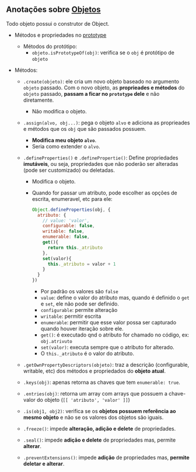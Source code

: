 ## Anotações sobre [Objetos](https://developer.mozilla.org/pt-BR/docs/Web/JavaScript/Reference/Global_Objects/Object)

Todo objeto possui o construtor de Object.

- Métodos e propriedades no [prototype](https://developer.mozilla.org/pt-BR/docs/conflicting/Web/JavaScript/Reference/Global_Objects/Object)
  - Métodos do protótipo: 
    - `objeto.isPrototypeOf(obj)`: verifica se o `obj` é protótipo de `objeto`

- Métodos:

  - `.create(objeto)`: ele cria um novo objeto baseado no argumento `objeto` passado. Com o novo objeto, as **proprieades e métodos** do `objeto` passado, **passam a ficar no `prototype` dele** e não diretamente.

    - Não modifica o objeto.

  - `.assign(alvo, obj...)`: pega o objeto `alvo` e adiciona as proprieades e métodos que os `obj` que são passados possuem.

    - **Modifica meu objeto `alvo`**.
    - Seria como extender o `alvo`.

  - `.defineProperties()` e `.definePropertie()`: Define propriedades **imutáveis**, ou seja, propriedades que não poderão ser alteradas (pode ser customizado) ou deletadas.

    - Modifica o objeto.

    - Quando for passar um atributo, pode escolher as opções de escrita, enumeravel, etc para ele:
      ```JavaScript
      Object.defineProperties(obj, {
        atributo: {
          // value: 'valor',
          configurable: false,
          writable: false,
          enumerable: false,
          get(){ 
            return this._atributo
          },
          set(valor){
            this._atributo = valor + 1
          }
        }
      })
      ```
      - Por padrão os valores são `false`
      - `value`: define o valor do atributo mas, quando é definido o `get` e `set`, ele não pode ser definido.
      - `configurable`: permite alteração
      - `writable`: permitir escrita
      - `enumerable`: permitir que esse valor possa ser capturado quando houver iteração sobre ele.
      - `get()`: é executado qnd o atributo for chamado no código, ex: `obj.atrivuto`
      - `set(valor)`: executa sempre que o atributo for alterado.
      - O `this._atributo` é o valor do atributo.
  
  - `.getOwnPropertyDescriptors(objeto)`: traz a descrição (configurable, writable, etc) dos métodos e propriedados do **objeto atual**.

  - `.keys(obj)`: apenas retorna as chaves que tem `enumerable: true`.

  - `.entries(obj)`: retorna um array com arrays que possuem a chave-valor do objeto (`[[ 'atributo', 'valor' ]]`)

  - `.is(obj1, obj2)`: verifica se os **objetos possuem referência ao mesmo objeto** e não se os valores dos objetos são iguais.

  - `.freeze()`: impede **alteração, adição e delete** de propriedades.

  - `.seal()`: impede **adição e delete** de propriedades mas, permite **alterar**.

  - `.preventExtensions()`: impede **adição** de propriedades mas, **permite deletar e alterar**.
